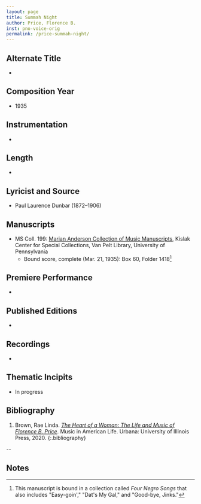 ```yaml
---
layout: page
title: Summah Night
author: Price, Florence B.
inst: pno-voice-orig
permalink: /price-summah-night/
---
```


## Alternate Title
- 

## Composition Year
- 1935

## Instrumentation
- 

## Length
- 

## Lyricist and Source
- Paul Laurence Dunbar (1872&ndash;1906)

## Manuscripts
- MS Coll. 199: <a href="https://www.library.upenn.edu/detail/collection/marian-anderson-collection" target="_blank">Marian Anderson Collection of Music Manuscripts</a>, Kislak Center for Special Collections, Van Pelt Library, University of Pennsylvania
    * Bound score, complete (Mar. 21, 1935): Box 60, Folder 1418[^fn1]

## Premiere Performance
- 

## Published Editions
- 

## Recordings
- 

## Thematic Incipits
- In progress

## Bibliography
1. Brown, Rae Linda. <a href="https://www.worldcat.org/title/1122800180" target="_blank">*The Heart of a Woman: The Life and Music of Florence B. Price*</a>. Music in American Life. Urbana: University of Illinois Press, 2020.
{:.bibliography}

--

## Notes
[^fn1]: This manuscript is bound in a collection called *Four Negro Songs* that also includes "Easy-goin'," "Dat's My Gal," and "Good-bye, Jinks."
